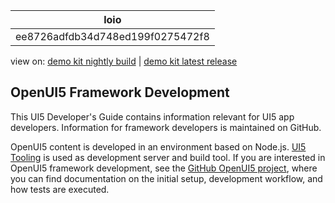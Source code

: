 <!-- loioee8726adfdb34d748ed199f0275472f8 -->

| loio |
| -----|
| ee8726adfdb34d748ed199f0275472f8 |

<div id="loio">

view on: [demo kit nightly build](https://sdk.openui5.org/nightly/#/topic/ee8726adfdb34d748ed199f0275472f8) | [demo kit latest release](https://sdk.openui5.org/topic/ee8726adfdb34d748ed199f0275472f8)</div>

## OpenUI5 Framework Development

This UI5 Developer's Guide contains information relevant for UI5 app developers. Information for framework developers is maintained on GitHub.

OpenUI5 content is developed in an environment based on Node.js. [UI5 Tooling](https://sap.github.io/ui5-tooling/) is used as development server and build tool. If you are interested in OpenUI5 framework development, see the [GitHub OpenUI5 project](https://github.com/SAP/openui5/blob/-/docs/developing.md), where you can find documentation on the initial setup, development workflow, and how tests are executed.

